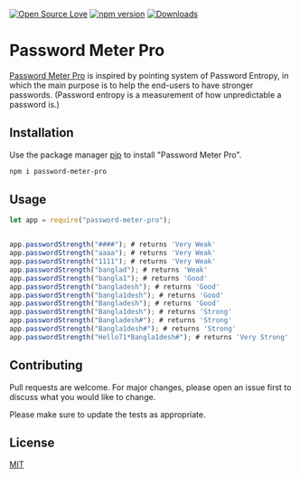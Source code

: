 [![Open Source Love](https://badges.frapsoft.com/os/mit/mit.svg?v=102)](https://github.com/raselportfollio/password-meter-pro/blob/master/LICENSE)
[![npm version](https://badge.fury.io/js/password-meter-pro.svg)](https://badge.fury.io/js/password-meter-pro)
[![Downloads](https://img.shields.io/npm/dm/password-meter-pro.svg)](https://www.npmjs.com/package/password-meter-pro)

# Password Meter Pro

[Password Meter Pro](https://www.npmjs.com/package/password-meter-pro) is inspired by pointing system of Password Entropy, in which the main purpose is to help the end-users to have stronger passwords. (Password entropy is a measurement of how unpredictable a password is.)

## Installation

Use the package manager [pip](https://www.npmjs.com/package/password-meter-pro) to install "Password Meter Pro".

```bash
npm i password-meter-pro

```

## Usage

```javascript
let app = require("password-meter-pro");


app.passwordStrength("####"); # returns 'Very Weak'
app.passwordStrength("aaaa"); # returns 'Very Weak'
app.passwordStrength("1111"); # returns 'Very Weak'
app.passwordStrength("banglad"); # returns 'Weak'
app.passwordStrength("bangla1"); # returns 'Good'
app.passwordStrength("bangladesh"); # returns 'Good'
app.passwordStrength("bangla1desh"); # returns 'Good'
app.passwordStrength("Bangladesh"); # returns 'Good'
app.passwordStrength("Bangla1desh"); # returns 'Strong'
app.passwordStrength("Bangladesh#"); # returns 'Strong'
app.passwordStrength("Bangla1desh#"); # returns 'Strong'
app.passwordStrength("Hello71*Bangla1desh#"); # returns 'Very Strong'
```

## Contributing
Pull requests are welcome. For major changes, please open an issue first to discuss what you would like to change.

Please make sure to update the tests as appropriate.

## License
[MIT](https://github.com/raselportfollio/password-meter-pro/blob/master/LICENSE)
